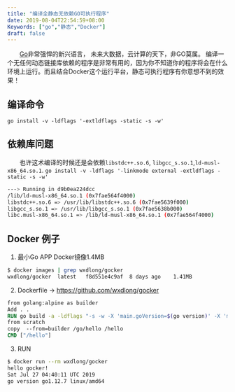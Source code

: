 ```yaml
---
title: "编译全静态无依赖GO可执行程序"
date: 2019-08-04T22:54:59+08:00
Keywords: ["go","静态","Docker"]
draft: false
---
```



　　[Go](!https://golang.org)非常强悍的新兴语言， 未来大数据，云计算的天下，非GO莫属。 编译一个无任何动态链接库依赖的程序是非常有用的，因为你不知道你的程序将会在什么环境上运行。而且结合Docker这个运行平台，静态可执行程序有你意想不到的效果！


## 编译命令

`go install -v -ldflags '-extldflags -static -s -w'`

<!--more-->

## 依赖库问题
　　也许这术编译的时候还是会依赖`libstdc++.so.6`, `libgcc_s.so.1`,`ld-musl-x86_64.so.1`. `go install -v -ldflags '-linkmode external -extldflags -static -s -w'`


```bash
---> Running in d9b0ea224dcc
/lib/ld-musl-x86_64.so.1 (0x7fae564f4000)
libstdc++.so.6 => /usr/lib/libstdc++.so.6 (0x7fae5639f000)
libgcc_s.so.1 => /usr/lib/libgcc_s.so.1 (0x7fae5638b000)
libc.musl-x86_64.so.1 => /lib/ld-musl-x86_64.so.1 (0x7fae564f4000)

```

## Docker 例子
1. 最小Go APP Docker镜像1.4MB
```bash
$ docker images | grep wxdlong/gocker
wxdlong/gocker  latest   f8d551e4c9af  8 days ago    1.41MB
```

2. Dockerfile ->  https://github.com/wxdlong/gocker
```Dockerfile
from golang:alpine as builder
Add . .
RUN go build -a -ldflags "-s -w -X 'main.goVersion=$(go version)' -X 'main.date=$(date)'" hello.go
from scratch
copy  --from=builder /go/hello /hello
CMD ["/hello"]
```

3. RUN
```bash
$ docker run --rm wxdlong/gocker
hello gocker!
Sat Jul 27 04:40:11 UTC 2019
go version go1.12.7 linux/amd64
```

 




